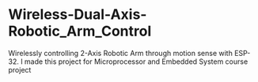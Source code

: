 # Wireless-Dual-Axis-Robotic_Arm_Control
Wirelessly controlling 2-Axis Robotic Arm through motion sense with ESP-32. I made this project for Microprocessor and Embedded System course project
